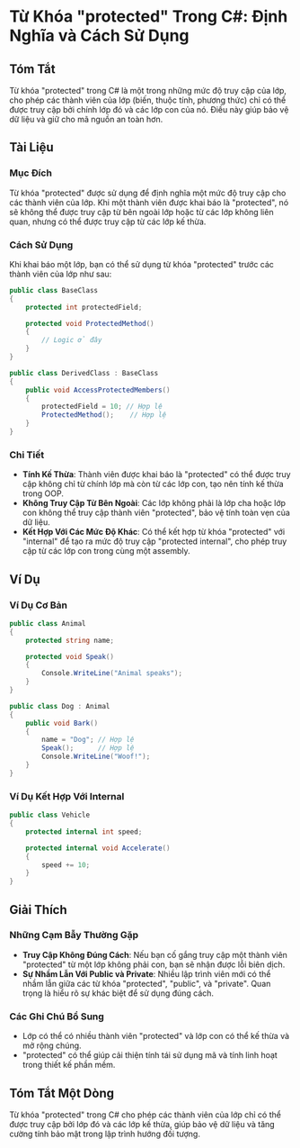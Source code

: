 <!--
Meta Description: # Từ Khóa "protected" Trong C#: Định Nghĩa và Cách Sử Dụng ## Tóm Tắt Từ khóa "protected" trong C# là một trong những mức độ truy cập của lớp, cho phé...
Meta Keywords: lớp, protected, các, truy, cập
-->

# Từ Khóa "protected" Trong C#: Định Nghĩa và Cách Sử Dụng

## Tóm Tắt
Từ khóa "protected" trong C# là một trong những mức độ truy cập của lớp, cho phép các thành viên của lớp (biến, thuộc tính, phương thức) chỉ có thể được truy cập bởi chính lớp đó và các lớp con của nó. Điều này giúp bảo vệ dữ liệu và giữ cho mã nguồn an toàn hơn.

## Tài Liệu
### Mục Đích
Từ khóa "protected" được sử dụng để định nghĩa một mức độ truy cập cho các thành viên của lớp. Khi một thành viên được khai báo là "protected", nó sẽ không thể được truy cập từ bên ngoài lớp hoặc từ các lớp không liên quan, nhưng có thể được truy cập từ các lớp kế thừa.

### Cách Sử Dụng
Khi khai báo một lớp, bạn có thể sử dụng từ khóa "protected" trước các thành viên của lớp như sau:

```csharp
public class BaseClass
{
    protected int protectedField;

    protected void ProtectedMethod()
    {
        // Logic ở đây
    }
}

public class DerivedClass : BaseClass
{
    public void AccessProtectedMembers()
    {
        protectedField = 10; // Hợp lệ
        ProtectedMethod();    // Hợp lệ
    }
}
```

### Chi Tiết
- **Tính Kế Thừa**: Thành viên được khai báo là "protected" có thể được truy cập không chỉ từ chính lớp mà còn từ các lớp con, tạo nên tính kế thừa trong OOP.
- **Không Truy Cập Từ Bên Ngoài**: Các lớp không phải là lớp cha hoặc lớp con không thể truy cập thành viên "protected", bảo vệ tính toàn vẹn của dữ liệu.
- **Kết Hợp Với Các Mức Độ Khác**: Có thể kết hợp từ khóa "protected" với "internal" để tạo ra mức độ truy cập "protected internal", cho phép truy cập từ các lớp con trong cùng một assembly.

## Ví Dụ
### Ví Dụ Cơ Bản
```csharp
public class Animal
{
    protected string name;

    protected void Speak()
    {
        Console.WriteLine("Animal speaks");
    }
}

public class Dog : Animal
{
    public void Bark()
    {
        name = "Dog"; // Hợp lệ
        Speak();      // Hợp lệ
        Console.WriteLine("Woof!");
    }
}
```

### Ví Dụ Kết Hợp Với Internal
```csharp
public class Vehicle
{
    protected internal int speed;

    protected internal void Accelerate()
    {
        speed += 10;
    }
}
```

## Giải Thích
### Những Cạm Bẫy Thường Gặp
- **Truy Cập Không Đúng Cách**: Nếu bạn cố gắng truy cập một thành viên "protected" từ một lớp không phải con, bạn sẽ nhận được lỗi biên dịch.
- **Sự Nhầm Lẫn Với Public và Private**: Nhiều lập trình viên mới có thể nhầm lẫn giữa các từ khóa "protected", "public", và "private". Quan trọng là hiểu rõ sự khác biệt để sử dụng đúng cách.

### Các Ghi Chú Bổ Sung
- Lớp có thể có nhiều thành viên "protected" và lớp con có thể kế thừa và mở rộng chúng.
- "protected" có thể giúp cải thiện tính tái sử dụng mã và tính linh hoạt trong thiết kế phần mềm.

## Tóm Tắt Một Dòng
Từ khóa "protected" trong C# cho phép các thành viên của lớp chỉ có thể được truy cập bởi lớp đó và các lớp kế thừa, giúp bảo vệ dữ liệu và tăng cường tính bảo mật trong lập trình hướng đối tượng.
